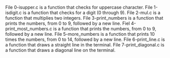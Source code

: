 File 0-isupper.c is a function that checks for uppercase character.
File 1-isdigit.c is a function that checks for a digit (0 through 9).
File 2-mul.c is a function that multiplies two integers.
File 3-print_numbers is a function that prints the numbers, from 0 to 9, followed by a new line.
Fiel 4-print_most_numbers.c is a function that prints the numbers, from 0 to 9, followed by a new line.
File 5-more_numbers is a function that prints 10 times the numbers, from 0 to 14, followed by a new line.
File 6-print_line.c is a function that draws a straight line in the terminal.
File 7-print_diagonal.c is a function that draws a diagonal line on the terminal.
